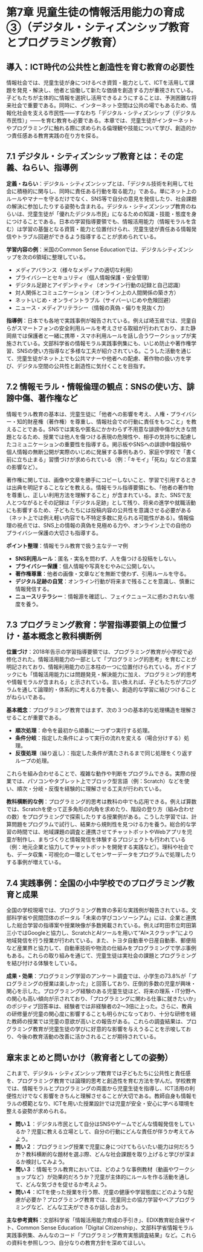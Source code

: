 # 第7章 児童生徒の情報活用能力の育成③（デジタル・シティズンシップ教育とプログラミング教育）

## 導入：ICT時代の公共性と創造性を育む教育の必要性

情報社会では、児童生徒が身につけるべき資質・能力として、ICTを活用して課題を発見・解決し、他者と協働して新たな価値を創造する力が重視されている。子どもたちが主体的に情報を選択し活用できるようにすることは、予測困難な将来社会で重要である。同時に、インターネット空間は公共の場でもあるため、情報化社会を支える市民性――すなわち「デジタル・シティズンシップ（デジタル市民性）」――を育む教育も必要である。本章では、児童生徒がインターネットやプログラミングに触れる際に求められる倫理観や技能について学び、創造的かつ責任感ある教育実践の在り方を探る。

## 7.1 デジタル・シティズンシップ教育とは：その定義、ねらい、指導例

**定義・ねらい**：デジタル・シティズンシップとは、「デジタル技術を利用して社会に積極的に関与し、同時に責任ある行動を取る能力」である。単にネット上のルールやマナーを守るだけでなく、SNS等で自分の意見を発信したり、社会課題の解決に参加したりする姿勢も含まれる。デジタル・シティズンシップ教育のねらいは、児童生徒が「優れたデジタル市民」になるための知識・技能・態度を身につけることである。日本の学習指導要領でも、情報活用能力（情報モラルを含む）は学習の基盤となる資質・能力と位置付けられ、児童生徒が責任ある情報発信やトラブル回避ができるよう指導することが求められている。

**学習内容の例**：米国のCommon Sense Educationでは、デジタルシティズンシップを次の6領域に整理している。

* メディアバランス（様々なメディアの適切な利用）
* プライバシーとセキュリティ（個人情報保護・安全管理）
* デジタル足跡とアイデンティティ（オンライン行動の記録と自己認識）
* 対人関係とコミュニケーション（オンライン上の人間関係の築き方）
* ネットいじめ・オンライントラブル（サイバーいじめや危険回避）
* ニュース・メディアリテラシー（情報の真偽・偏りを見抜く力）

**指導例**：日本でも各地で実践事例が報告されている。例えば埼玉県では、児童自らがスマートフォンの安全利用ルールを考えさせる取組が行われており、また静岡県では保護者と一緒に携帯・スマホ利用ルールを話し合うワークショップが実施されている。文部科学省の情報モラル実践事例集にも、いじめ防止や著作権学習、SNSの使い方指導など多様な工夫が紹介されている。こうした活動を通じて、児童生徒がネット上でも公共マナーや他者への配慮、著作物の扱い方を学び、デジタル空間の公共性と創造性に気付くことを目指す。

## 7.2 情報モラル・情報倫理の観点：SNSの使い方、誹謗中傷、著作権など

情報モラル教育の基本は、児童生徒に「他者への影響を考え、人権・プライバシー・知的財産権（著作権）を尊重し、情報社会での行動に責任をもつこと」を教えることである。SNSでは実名や匿名にかかわらず不用意な誹謗中傷が大きな問題となるため、授業では他人を傷つける表現の危険性や、相手の気持ちに配慮したコミュニケーションの重要性を指導する。掲示板やSNSへの誹謗中傷投稿や個人情報の無断公開が実際のいじめに発展する事例もあり、家庭や学校で「書く前に立ち止まる」習慣づけが求められている（例：「キモイ」「死ね」などの言葉の影響など）。

著作権に関しては、画像や文章を勝手にコピーしないこと、学習で引用するときは出典を明記することなどを教える。情報モラル指導要領にも、「他者の著作物を尊重し、正しい利用方法を理解すること」が含まれている。また、SNSで友人とつながるとその記録は「デジタル足跡」として残り、将来の進学や就職活動にも影響するため、子どもたちには投稿内容の公共性を意識させる必要がある（ネット上では例え軽い内容でも不特定多数に見られる可能性がある）。情報倫理の視点では、SNS上の情報の真偽を見極める力や、オンライン上での自他のプライバシー保護の大切さも指導する。

**ポイント整理**：情報モラル教育で扱う主なテーマ例

* **SNS利用ルール**：匿名・実名を問わず、人を傷つける投稿をしない。
* **プライバシー保護**：個人情報や写真をむやみに公開しない。
* **著作権尊重**：他者の画像・文章などを無断で使わず、引用ルールを守る。
* **デジタル足跡の自覚**：オンライン行動が将来まで残ることを意識し、慎重に情報発信する。
* **ニュースリテラシー**：情報源を確認し、フェイクニュースに惑わされない態度を養う。

## 7.3 プログラミング教育：学習指導要領上の位置づけ・基本概念と教科横断例

**位置づけ**：2018年告示の学習指導要領では、プログラミング教育が小学校で必修化された。情報活用能力の一部として「プログラミング的思考」を育むことが明記されており、情報利用能力の三本柱の一つに位置付けられている。ガイドブックにも「情報活用能力には問題発見・解決能力に加え、プログラミング的思考や情報モラルが含まれる」と示されている。言い換えれば、子どもたちがプログラムを通して論理的・体系的に考える力を養い、創造的な学習に結びつけることがねらいである。

**基本概念**：プログラミング教育ではまず、次の３つの基本的な処理構造を理解させることが重要である。

* **順次処理**：命令を最初から順番に一つずつ実行する処理。
* **条件分岐**：指定した条件によって実行の流れを変える（場合分けする）処理。
* **反復処理**（繰り返し）：指定した条件が満たされるまで同じ処理をくり返すループの処理。

これらを組み合わせることで、複雑な動作や判断をプログラムできる。実際の授業では、パソコンやタブレット上でブロック型言語（例：Scratch）などを使い、順次・分岐・反復を経験的に理解させる工夫が行われている。

**教科横断的な例**：プログラミング的思考は教科の中でも応用できる。例えば算数では、Scratchを使って正多角形の内角を求めたり、階段の登り方（組み合わせの数）をプログラミングで探索したりする授業例がある。こうした学習では、計算問題をプログラムで試行し、結果から規則性を見つける力を養う。総合的な学習の時間では、地域課題の調査と連携させてチャットボットやWebアプリを児童が制作し、まちづくりと情報発信を体験するプロジェクトも行われている（例：地元企業と協力してチャットボットを開発する実践など）。理科や社会でも、データ収集・可視化の一環としてセンサーデータをプログラムで処理したりする事例が増えている。

## 7.4 実践事例：全国の小中学校でのプログラミング教育と成果

全国の学校現場では、プログラミング教育の多彩な実践例が報告されている。文部科学省や民間団体のポータル「未来の学びコンソーシアム」には、企業と連携した総合学習の指導案や授業映像が多数掲載されている。例えば町田市立町田第三小ではGoogleと協力し、ScratchとAIツールを用いて“AI×スクラッチ”により地域発信を行う授業が行われている。また、トヨタ自動車や日産自動車、郵便局など産業界と協力して、自動車技術や物流の仕組みをプログラミングで学ぶ事例もある。これらの取り組みを通じて、児童生徒は実社会の課題とプログラミングを結び付ける体験をしている。

**成果・効果**：プログラミング学習のアンケート調査では、小学生の73.8%が「プログラミングの授業は楽しかった」と回答しており、圧倒的多数の児童が興味・関心を示した。プログラミング経験のある児童生徒ほど、将来の理系・IT分野への関心も高い傾向が示されており、「プログラミングに関わる仕事に就きたいか」のポジティブ回答率は、経験者では非経験者の2〜3倍に上った。さらに、教員の研修量が児童の関心度に影響することも明らかになっており、十分な研修を経た教師の授業では児童の意欲が高いとの報告がある。これらの調査結果は、プログラミング教育が児童生徒の学びに好意的な影響を与えうることを示唆しており、今後の教育活動の改善に活かされることが期待されている。

## 章末まとめと問いかけ（教育者としての姿勢）

これまで、デジタル・シティズンシップ教育では子どもたちに公共性と責任感を、プログラミング教育では論理的思考と創造性を育む方法を学んだ。学校教育では、情報モラルとプログラミングの両面から児童生徒を指導し、ICT活用の利便性だけでなく影響をきちんと理解させることが大切である。教師自身も情報モラルの模範となり、ICTを用いた授業設計では児童が安全・安心に学べる環境を整える姿勢が求められる。

* **問い１**：デジタル市民として自分はSNSやゲームでどんな情報発信をしているか？児童に教える立場として、自分の行動にどんな責任が伴うか考えてみよう。
* **問い２**：プログラミング授業で児童に身につけてもらいたい能力は何だろうか？教科横断的な題材を選ぶ際、どんな社会課題を取り上げると学びが深まるか検討してみよう。
* **問い３**：情報モラル教育においては、どのような事例教材（動画やワークショップなど）が効果的だろうか？児童が主体的にルールを作る活動を通して、どんな気づきを促せるか考えよう。
* **問い４**：ICTを使った授業を行う際、児童の健康や学習態度にどのような配慮が必要か？プログラミング教育では、児童同士の協力学習やペアプログラミングなど、どんな工夫ができるか話し合おう。

**主な参考資料**：文部科学省「情報活用能力育成の手引き」、EDIX教育総合展サイト、Common Sense Education「Digital Citizenship」、文部科学省情報モラル実践事例集、みんなのコード「プログラミング教育実態調査結果」など。これらの資料を参照しつつ、自分なりの教育方針を深めてほしい。
